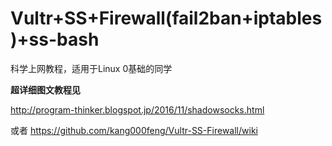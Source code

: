 # Vultr+SS+Firewall(fail2ban+iptables)+ss-bash
科学上网教程，适用于Linux 0基础的同学

**超详细图文教程见**


http://program-thinker.blogspot.jp/2016/11/shadowsocks.html

或者 https://github.com/kang000feng/Vultr-SS-Firewall/wiki
